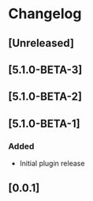 # Changelog

## [Unreleased]

## [5.1.0-BETA-3]

## [5.1.0-BETA-2]

## [5.1.0-BETA-1]
### Added
- Initial plugin release

## [0.0.1]
